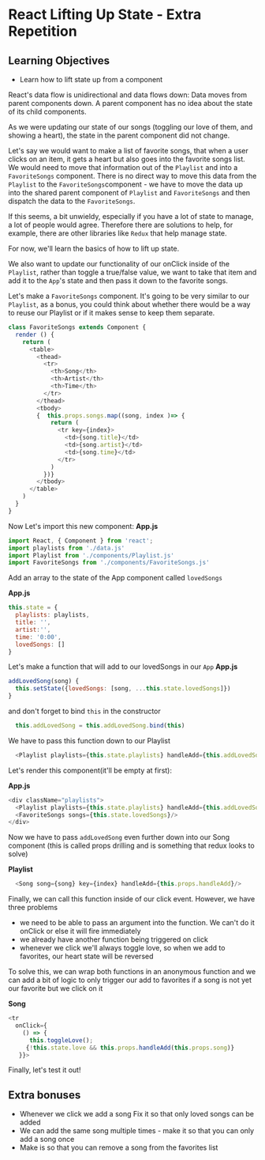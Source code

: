 # React Lifting Up State - Extra Repetition

## Learning Objectives
 - Learn how to lift state up from a component

React's data flow is unidirectional and data flows down: Data moves from parent components down. A parent component has no idea about the state of its child components.

As we were updating our state of our songs (toggling our love of them, and showing a heart), the state in the parent component did not change.

Let's say we would want to make a list of favorite songs, that when a user clicks on an item, it gets a heart but also goes into the favorite songs list. We would need to move that information out of the `Playlist` and into a `FavoriteSongs` component. There is no direct way to move this data from the `Playlist` to the `FavoriteSongs`component - we have to move the data up into the shared parent component of `Playlist` and `FavoriteSongs` and then dispatch the data to the `FavoriteSongs`.

If this seems, a bit unwieldy, especially if you have a lot of state to manage, a lot of people would agree. Therefore there are solutions to help, for example, there are other libraries like `Redux` that help manage state.

For now, we'll learn the basics of how to lift up state.

We also want to update our functionality of our onClick inside of the `Playlist`, rather than toggle a true/false value, we want to take that item and add it to the `App`'s state and then pass it down to the favorite songs.

Let's make a `FavoriteSongs` component. It's going to be very similar to our `Playlist`, as a bonus, you could think about whether there would be a way to reuse our Playlist or if it makes sense to keep them separate.

```js
class FavoriteSongs extends Component {
  render () {
    return (
      <table>
        <thead>
          <tr>
            <th>Song</th>
            <th>Artist</th>
            <th>Time</th>
          </tr>
        </thead>
        <tbody>
        {  this.props.songs.map((song, index )=> {
            return (
              <tr key={index}>
                <td>{song.title}</td>
                <td>{song.artist}</td>
                <td>{song.time}</td>
              </tr>
            )
          })}
        </tbody>
      </table>
    )
  }
}

```

Now Let's import this new component:
**App.js**
```js
import React, { Component } from 'react';
import playlists from './data.js'
import Playlist from './components/Playlist.js'
import FavoriteSongs from './components/FavoriteSongs.js'
```

Add an array to the state of the App component called `lovedSongs`

**App.js**
```js
this.state = {
  playlists: playlists,
  title: '',
  artist:'',
  time: '0:00',
  lovedSongs: []
}
```

Let's make a function that will add to our lovedSongs in our `App`
**App.js**
```js
addLovedSong(song) {
  this.setState({lovedSongs: [song, ...this.state.lovedSongs]})
}
```
and don't forget to bind `this` in the constructor

```js
  this.addLovedSong = this.addLovedSong.bind(this)
```
We have to pass this function down to our Playlist

```js
  <Playlist playlists={this.state.playlists} handleAdd={this.addLovedSong}/>
```

Let's render this component(it'll be empty at first):

**App.js**
```js
<div className="playlists">
  <Playlist playlists={this.state.playlists} handleAdd={this.addLovedSong}/>
  <FavoriteSongs songs={this.state.lovedSongs}/>
</div>
```

Now we have to pass `addLovedSong` even further down into our Song component (this is called props drilling and is something that redux looks to solve)

**Playlist**

```js
  <Song song={song} key={index} handleAdd={this.props.handleAdd}/>
```


Finally, we can call this function inside of our click event.
However, we have three problems
- we need to be able to pass an argument into the function. We can't do it onClick or else it will fire immediately
- we already have another function being triggered on click
- whenever we click we'll always toggle love, so when we add to favorites, our heart state will be reversed

To solve this, we can wrap both functions in an anonymous function and we can add a bit of logic to only trigger our add to favorites if a song is not yet our favorite but we click on it

**Song**

```js
<tr
  onClick={
    () => {
      this.toggleLove();
     {!this.state.love && this.props.handleAdd(this.props.song)}
   }}>
```

Finally, let's test it out!

## Extra bonuses

- Whenever we click we add a song
Fix it so that only loved songs can be added
- We can add the same song multiple times - make it so that you can only add a song once
- Make is so that you can remove a song from the favorites list
